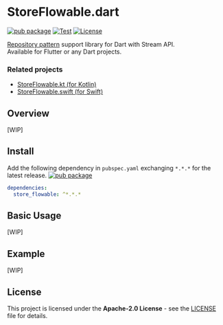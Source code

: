 # StoreFlowable.dart

[![pub package](https://img.shields.io/pub/v/store_flowable)](https://pub.dev/packages/store_flowable)
[![Test](https://github.com/KazaKago/StoreFlowable.dart/workflows/Test/badge.svg)](https://github.com/KazaKago/StoreFlowable.dart/actions?query=workflow%3ATest)
[![License](https://img.shields.io/github/license/kazakago/storeflowable.dart.svg)](LICENSE)

[Repository pattern](https://msdn.microsoft.com/en-us/library/ff649690.aspx) support library for Dart with Stream API.  
Available for Flutter or any Dart projects.  

### Related projects

- [StoreFlowable.kt (for Kotlin)](https://github.com/KazaKago/StoreFlowable.kt)
- [StoreFlowable.swift (for Swift)](https://github.com/KazaKago/StoreFlowable.swift)

## Overview

[WIP]

## Install

Add the following dependency in `pubspec.yaml` exchanging `*.*.*` for the latest release. [![pub package](https://img.shields.io/pub/v/store_flowable)](https://pub.dev/packages/store_flowable)  

```yaml
dependencies:
  store_flowable: ^*.*.*
```

## Basic Usage

[WIP]

## Example

[WIP]

## License

This project is licensed under the **Apache-2.0 License** - see the [LICENSE](LICENSE) file for details.  

